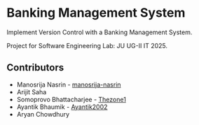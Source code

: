 # Banking Management System

Implement Version Control with a Banking Management System.

Project for Software Engineering Lab: JU UG-II IT 2025.

## Contributors

- Manosrija Nasrin - [manosrija-nasrin](https://www.github.com/manosrija-nasrin)
- Arijit Saha
- Somoprovo Bhattacharjee - [Thezone1](https://github.com/Thezone-1)
- Ayantik Bhaumik - [Ayantik2002](https://github.com/Ayantik2002)
- Aryan Chowdhury
